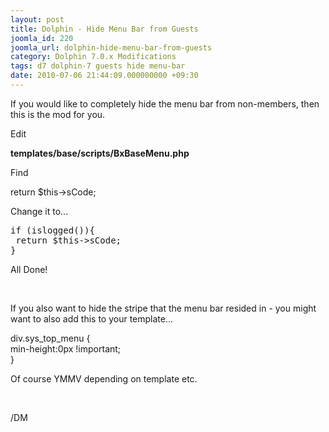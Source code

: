 ```yaml
---
layout: post
title: Dolphin - Hide Menu Bar from Guests
joomla_id: 220
joomla_url: dolphin-hide-menu-bar-from-guests
category: Dolphin 7.0.x Modifications
tags: d7 dolphin-7 guests hide menu-bar
date: 2010-07-06 21:44:09.000000000 +09:30
---
```

<p>If you would like to completely hide the menu bar from non-members, then this is the mod for you.</p>
<p>Edit</p>
<p><strong>templates/base/scripts/BxBaseMenu.php</strong></p>
<p>Find</p>
<p class="code">return $this-&gt;sCode;</p>
<p>Change it to...</p>
<pre>if (islogged()){<br><span style="white-space: pre;"> return $this-&gt;sCode;<br>}&nbsp;</span></pre>
<p>All Done!</p>
<p>&nbsp;</p>
<p>If you also want to hide the stripe that the menu bar resided in - you might want to also add this to your template...</p>
<p class="code">div.sys_top_menu {<br> min-height:0px !important;<br>}</p>
<p>Of course YMMV depending on template etc.</p>
<p>&nbsp;</p>
<p>/DM</p>
